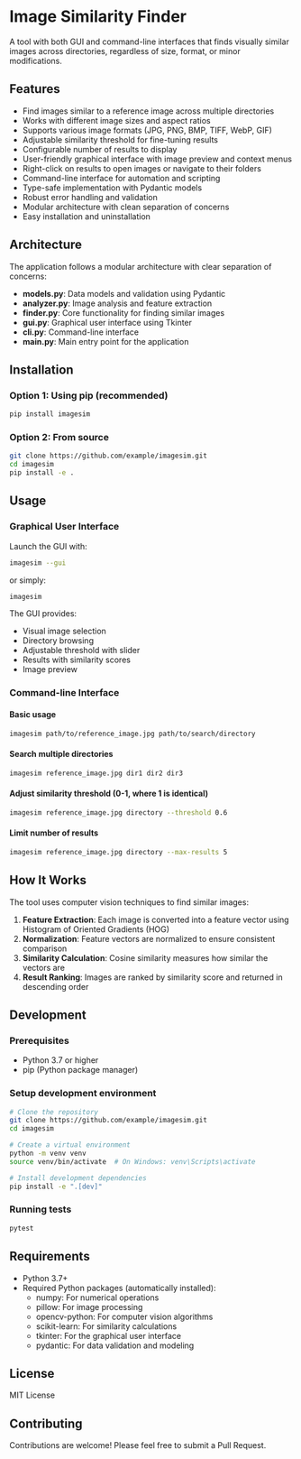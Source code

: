 # Image Similarity Finder

A tool with both GUI and command-line interfaces that finds visually similar images across directories, regardless of size, format, or minor modifications.

## Features

- Find images similar to a reference image across multiple directories
- Works with different image sizes and aspect ratios
- Supports various image formats (JPG, PNG, BMP, TIFF, WebP, GIF)
- Adjustable similarity threshold for fine-tuning results
- Configurable number of results to display
- User-friendly graphical interface with image preview and context menus
- Right-click on results to open images or navigate to their folders
- Command-line interface for automation and scripting
- Type-safe implementation with Pydantic models
- Robust error handling and validation
- Modular architecture with clean separation of concerns
- Easy installation and uninstallation

## Architecture

The application follows a modular architecture with clear separation of concerns:

- **models.py**: Data models and validation using Pydantic
- **analyzer.py**: Image analysis and feature extraction
- **finder.py**: Core functionality for finding similar images
- **gui.py**: Graphical user interface using Tkinter
- **cli.py**: Command-line interface
- **main.py**: Main entry point for the application

## Installation

### Option 1: Using pip (recommended)

```bash
pip install imagesim
```

### Option 2: From source

```bash
git clone https://github.com/example/imagesim.git
cd imagesim
pip install -e .
```

## Usage

### Graphical User Interface

Launch the GUI with:

```bash
imagesim --gui
```

or simply:

```bash
imagesim
```

The GUI provides:
- Visual image selection
- Directory browsing
- Adjustable threshold with slider
- Results with similarity scores
- Image preview

### Command-line Interface

#### Basic usage

```bash
imagesim path/to/reference_image.jpg path/to/search/directory
```

#### Search multiple directories

```bash
imagesim reference_image.jpg dir1 dir2 dir3
```

#### Adjust similarity threshold (0-1, where 1 is identical)

```bash
imagesim reference_image.jpg directory --threshold 0.6
```

#### Limit number of results

```bash
imagesim reference_image.jpg directory --max-results 5
```

## How It Works

The tool uses computer vision techniques to find similar images:

1. **Feature Extraction**: Each image is converted into a feature vector using Histogram of Oriented Gradients (HOG)
2. **Normalization**: Feature vectors are normalized to ensure consistent comparison
3. **Similarity Calculation**: Cosine similarity measures how similar the vectors are
4. **Result Ranking**: Images are ranked by similarity score and returned in descending order

## Development

### Prerequisites

- Python 3.7 or higher
- pip (Python package manager)

### Setup development environment

```bash
# Clone the repository
git clone https://github.com/example/imagesim.git
cd imagesim

# Create a virtual environment
python -m venv venv
source venv/bin/activate  # On Windows: venv\Scripts\activate

# Install development dependencies
pip install -e ".[dev]"
```

### Running tests

```bash
pytest
```

## Requirements

- Python 3.7+
- Required Python packages (automatically installed):
  - numpy: For numerical operations
  - pillow: For image processing
  - opencv-python: For computer vision algorithms
  - scikit-learn: For similarity calculations
  - tkinter: For the graphical user interface
  - pydantic: For data validation and modeling

## License

MIT License

## Contributing

Contributions are welcome! Please feel free to submit a Pull Request.

